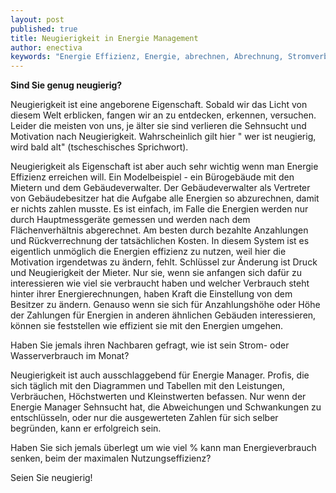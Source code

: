 ```yaml
---
layout: post
published: true
title: Neugierigkeit in Energie Management
author: enectiva
keywords: "Energie Effizienz, Energie, abrechnen, Abrechnung, Stromverbrauch, Wasserverbrauch"
---
```


**Sind Sie genug neugierig?**

Neugierigkeit ist eine angeborene Eigenschaft. Sobald wir das Licht von diesem Welt erblicken, fangen wir an zu entdecken, erkennen, versuchen. Leider die meisten von uns, je älter sie sind verlieren die Sehnsucht und Motivation nach Neugierigkeit. Wahrscheinlich gilt hier " wer ist neugierig, wird bald alt" (tscheschisches Sprichwort).

Neugierigkeit als Eigenschaft ist aber auch sehr wichtig wenn man Energie Effizienz erreichen will. Ein Modelbeispiel - ein Bürogebäude mit den Mietern und dem Gebäudeverwalter. Der Gebäudeverwalter als Vertreter von Gebäudebesitzer hat die Aufgabe alle Energien so abzurechnen, damit er nichts zahlen musste. Es ist einfach, im Falle die Energien werden nur durch Hauptmessgeräte gemessen und werden nach dem Flächenverhältnis abgerechnet. Am besten durch bezahlte Anzahlungen und Rückverrechnung der tatsächlichen Kosten. In diesem System ist es eigentlich unmöglich die Energien effizienz zu nutzen, weil hier die Motivation irgendetwas zu ändern, fehlt. Schlüssel zur Änderung ist Druck und Neugierigkeit der Mieter. Nur sie, wenn sie anfangen sich dafür zu interessieren wie viel sie verbraucht haben und welcher Verbrauch steht hinter ihrer Energierechnungen, haben Kraft die Einstellung von dem Besitzer zu ändern. Genauso wenn sie sich für Anzahlungshöhe oder  Höhe der Zahlungen für Energien in anderen ähnlichen Gebäuden interessieren, können sie feststellen wie effizient sie mit den Energien umgehen.

Haben Sie jemals ihren Nachbaren gefragt, wie ist sein Strom- oder Wasserverbrauch im Monat? 

Neugierigkeit ist auch ausschlaggebend für Energie Manager. Profis, die sich täglich mit den Diagrammen und Tabellen mit den Leistungen, Verbräuchen, Höchstwerten und Kleinstwerten befassen. Nur wenn der Energie Manager Sehnsucht hat, die Abweichungen und Schwankungen zu entschlüsseln, oder nur die ausgewerteten Zahlen für sich selber begründen, kann er erfolgreich sein. 

Haben Sie sich jemals überlegt um wie viel % kann man Energieverbrauch senken, beim der maximalen Nutzungseffizienz?

Seien Sie neugierig!
